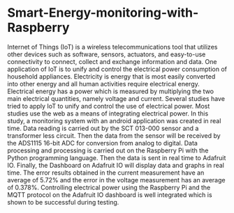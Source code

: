 # Smart-Energy-monitoring-with-Raspberry
Internet of Things (IoT) is a wireless telecommunications tool that utilizes other devices such as software, sensors, actuators, and easy-to-use connectivity to connect, collect and exchange information and data. One application of IoT is to unify and control the electrical power consumption of household appliances. 
Electricity is energy that is most easily converted into other energy and all human activities require electrical energy. Electrical energy has a power which is measured by multiplying the two main electrical quantities, namely voltage and current. Several studies have tried to apply IoT to unify and control the use of electrical power. 
Most studies use the web as a means of integrating electrical power. In this study, a monitoring system with an android application was created in real time. Data reading is carried out by the SCT 013-000 sensor and a transformer less circuit. Then the data from the sensor will be received by the ADS1115 16-bit ADC for conversion from analog to digital. Data processing and processing is carried out on the Raspberry Pi with the Python programming language. Then the data is sent in real time to Adafruit IO. Finally, the Dashboard on Adafruit IO will display data and graphs in real time. 
The error results obtained in the current measurement have an average of 5.72% and the error in the voltage measurement has an average of 0.378%. Controlling electrical power using the Raspberry Pi and the MQTT protocol on the Adafruit IO dashboard is well integrated which is shown to be successful during testing.
